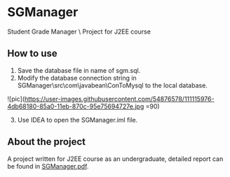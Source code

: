 # SGManager
Student Grade Manager \\ Project for J2EE course

## How to use
1. Save the database file in name of sgm.sql.
2. Modify the database connection string in SGManager\src\com\javabean\ConToMysql to the local database.

![pic](https://user-images.githubusercontent.com/54876578/111115976-4db68180-85a0-11eb-870c-95e75694727e.jpg =90)

3. Use IDEA to open the SGManager.iml file.

## About the project
A project written for J2EE course as an undergraduate, detailed report can be found in 
[SGManager.pdf](https://github.com/DreamWalker1412/SGManager/files/6139409/SGManager.pdf).
